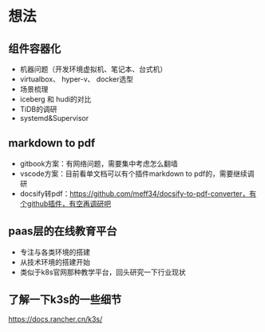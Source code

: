 # 想法

## 组件容器化

- 机器问题（开发环境虚拟机、笔记本、台式机）
- virtualbox、 hyper-v、 docker选型
- 场景梳理
- iceberg 和 hudi的对比
- TiDB的调研
- systemd&Supervisor

## markdown to pdf

- gitbook方案：有网络问题，需要集中考虑怎么翻墙
- vscode方案：目前看单文档可以有个插件markdown to pdf的，需要继续调研
- docsify转pdf：https://github.com/meff34/docsify-to-pdf-converter，有个github插件，有空再调研吧

## paas层的在线教育平台

- 专注与各类环境的搭建
- 从技术环境的搭建开始
- 类似于k8s官网那种教学平台，回头研究一下行业现状

## 了解一下k3s的一些细节
https://docs.rancher.cn/k3s/